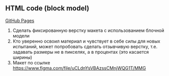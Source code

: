 ## HTML code (block model)
[GitHub Pages](https://starior.github.io/HTML-code_block-model/)
1. Сделать фиксированную верстку макета с использованием блочной модели
2. Кто уверенно освоил материал и чувствует в себе силы для новых испытаний, может попробовать сделать отзывчивую верстку, т.е. задавать размеры не в пикселях, а в процентах (это касается ширины)
3. Макет по ссылке https://www.figma.com/file/uCLdnYsVBAzssCMnjWQG1T/MMG
